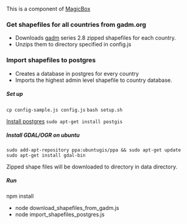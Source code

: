 This is a component of [MagicBox](https://github.com/unicef/magicbox/wiki)

### Get shapefiles for all countries from gadm.org
- Downloads [gadm](http://gadm.org) series 2.8 zipped shapefiles for each country.
- Unzips them to directory specified in config.js

### Import shapefiles to postgres
- Creates a database in postgres for every country
- Imports the highest admin level shapefile to country database.

##### Set up
`cp config-sample.js config.js`
  `bash setup.sh`

[Install postgres](https://www.digitalocean.com/community/tutorials/how-to-install-and-use-postgresql-on-ubuntu-16-04)
`sudo apt-get install postgis`

##### Install GDAL/OGR on ubuntu  
`sudo add-apt-repository ppa:ubuntugis/ppa && sudo apt-get update`  
`sudo apt-get install gdal-bin`

  Zipped shape files will be downloaded to directory in data directory.

##### Run
  npm install  
  - node download_shapefiles_from_gadm.js
  - node import_shapefiles_postgres.js
